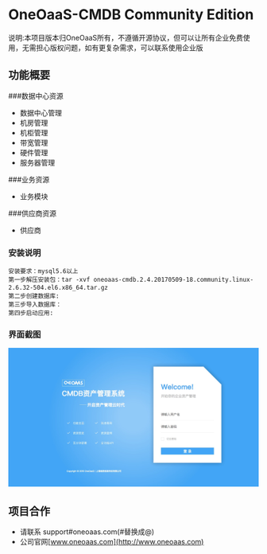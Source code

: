 # OneOaaS-CMDB Community Edition

说明:本项目版本归OneOaaS所有，不遵循开源协议，但可以让所有企业免费使用，无需担心版权问题，如有更复杂需求，可以联系使用企业版  

## 功能概要

###数据中心资源
- 数据中心管理
- 机房管理
- 机柜管理
- 带宽管理
- 硬件管理
- 服务器管理

###业务资源
- 业务模块

###供应商资源
- 供应商

### 安装说明

```
安装要求：mysql5.6以上
第一步解压安装包：tar -xvf oneoaas-cmdb.2.4.20170509-18.community.linux-2.6.32-504.el6.x86_64.tar.gz
第二步创建数据库:
第三步导入数据库：
第四步启动应用:
```

### 界面截图
![cmdb-login](screenshot/cmdb-login.jpeg?raw=true)


## 项目合作

- 请联系 support#oneoaas.com(#替换成@)
- 公司官网[www.oneoaas.com](http://www.oneoaas.com)